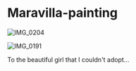 # Maravilla-painting

![IMG_0204](https://github.com/user-attachments/assets/50f8da2b-eff6-4ae0-aa54-0422b3664f25)

![IMG_0191](https://github.com/user-attachments/assets/b8d95ddf-058d-41fb-99db-996031fc99ce)


To the beautiful girl that I couldn't adopt...
